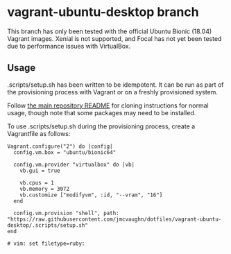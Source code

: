 # vagrant-ubuntu-desktop branch
This branch has only been tested with the official Ubuntu Bionic (18.04) Vagrant images. Xenial is not supported, and Focal has not yet been tested due to performance issues with VirtualBox.

## Usage
.scripts/setup.sh has been written to be idempotent. It can be run as part of the provisioning process with Vagrant or on a freshly provisioned system.

Follow [the main repository README](../README.md) for cloning instructions for normal usage, though note that some packages may need to be installed.

To use .scripts/setup.sh during the provisioning process, create a Vagrantfile as follows:
```
Vagrant.configure("2") do |config|
  config.vm.box = "ubuntu/bionic64"

  config.vm.provider "virtualbox" do |vb|
    vb.gui = true

    vb.cpus = 1
    vb.memory = 3072
    vb.customize ["modifyvm", :id, "--vram", "16"]
  end

  config.vm.provision "shell", path: "https://raw.githubusercontent.com/jmcvaughn/dotfiles/vagrant-ubuntu-desktop/.scripts/setup.sh"
end

# vim: set filetype=ruby:
```
